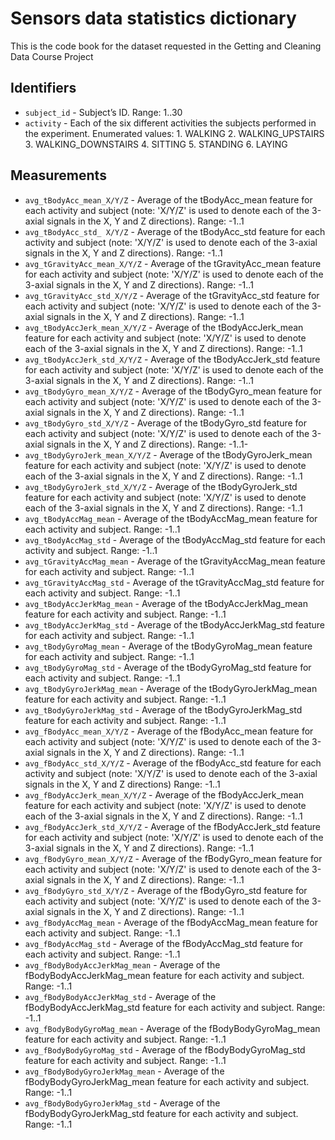 # Sensors data statistics dictionary
This is the code book for the dataset requested in the Getting and Cleaning Data Course Project
## Identifiers
- `subject_id` - Subject’s ID.
Range: 1..30
- `activity` - Each of the six different activities the subjects performed in the experiment.
	Enumerated values:
		1.	 WALKING
		2.	 WALKING_UPSTAIRS
		3.	 WALKING_DOWNSTAIRS
		4.	 SITTING
		5.	 STANDING
		6.	 LAYING

## Measurements
- `avg_tBodyAcc_mean_X/Y/Z` - Average of the tBodyAcc_mean feature for each activity and subject (note: 'X/Y/Z' is used to denote each of the 3-axial signals in the X, Y and Z directions).
	Range:  -1..1
- `avg_tBodyAcc_std_ X/Y/Z` - Average of the tBodyAcc_std feature for each activity and subject (note: 'X/Y/Z' is used to denote each of the 3-axial signals in the X, Y and Z directions).
	Range:  -1..1
- `avg_tGravityAcc_mean_X/Y/Z` - Average of the tGravityAcc_mean feature for each activity and subject (note: 'X/Y/Z' is used to denote each of the 3-axial signals in the X, Y and Z directions).
	Range:  -1..1
- `avg_tGravityAcc_std_X/Y/Z` - Average of the tGravityAcc_std feature for each activity and subject (note: 'X/Y/Z' is used to denote each of the 3-axial signals in the X, Y and Z directions).
	Range:  -1..1 
- `avg_tBodyAccJerk_mean_X/Y/Z` - Average of the tBodyAccJerk_mean feature for each activity and subject (note: 'X/Y/Z' is used to denote each of the 3-axial signals in the X, Y and Z directions).
	Range:  -1..1
- `avg_tBodyAccJerk_std_X/Y/Z` - Average of the tBodyAccJerk_std feature for each activity and subject (note: 'X/Y/Z' is used to denote each of the 3-axial signals in the X, Y and Z directions).
	Range:  -1..1
- `avg_tBodyGyro_mean_X/Y/Z` - Average of the tBodyGyro_mean feature for each activity and subject (note: 'X/Y/Z' is used to denote each of the 3-axial signals in the X, Y and Z directions).
	Range:  -1..1
- `avg_tBodyGyro_std_X/Y/Z` - Average of the tBodyGyro_std feature for each activity and subject (note: 'X/Y/Z' is used to denote each of the 3-axial signals in the X, Y and Z directions).
	Range:  -1..1-
- `avg_tBodyGyroJerk_mean_X/Y/Z` - Average of the tBodyGyroJerk_mean feature for each activity and subject (note: 'X/Y/Z' is used to denote each of the 3-axial signals in the X, Y and Z directions).
	Range:  -1..1
- `avg_tBodyGyroJerk_std_X/Y/Z` - Average of the tBodyGyroJerk_std feature for each activity and subject (note: 'X/Y/Z' is used to denote each of the 3-axial signals in the X, Y and Z directions).
	Range:  -1..1
- `avg_tBodyAccMag_mean` - Average of the tBodyAccMag_mean feature for each activity and subject.
	Range:  -1..1
- `avg_tBodyAccMag_std` - Average of the tBodyAccMag_std feature for each activity and subject.
	Range:  -1..1
- `avg_tGravityAccMag_mean` - Average of the tGravityAccMag_mean feature for each activity and subject.
	Range:  -1..1
- `avg_tGravityAccMag_std` - Average of the tGravityAccMag_std feature for each activity and subject.
	Range:  -1..1
- `avg_tBodyAccJerkMag_mean` - Average of the tBodyAccJerkMag_mean feature for each activity and subject.
	Range:  -1..1
- `avg_tBodyAccJerkMag_std` - Average of the tBodyAccJerkMag_std feature for each activity and subject.
	Range:  -1..1
- `avg_tBodyGyroMag_mean` - Average of the tBodyGyroMag_mean feature for each activity and subject.
	Range:  -1..1
- `avg_tBodyGyroMag_std` - Average of the tBodyGyroMag_std feature for each activity and subject.
	Range:  -1..1
- `avg_tBodyGyroJerkMag_mean` - Average of the tBodyGyroJerkMag_mean feature for each activity and subject.
	Range:  -1..1
- `avg_tBodyGyroJerkMag_std` - Average of the tBodyGyroJerkMag_std feature for each activity and subject.
	Range:  -1..1
- `avg_fBodyAcc_mean_X/Y/Z` - Average of the fBodyAcc_mean feature for each activity and subject (note: 'X/Y/Z' is used to denote each of the 3-axial signals in the X, Y and Z directions).
	Range:  -1..1
- `avg_fBodyAcc_std_X/Y/Z` - Average of the fBodyAcc_std feature for each activity and subject (note: 'X/Y/Z' is used to denote each of the 3-axial signals in the X, Y and Z directions)
	Range:  -1..1
- `avg_fBodyAccJerk_mean_X/Y/Z` - Average of the fBodyAccJerk_mean feature for each activity and subject (note: 'X/Y/Z' is used to denote each of the 3-axial signals in the X, Y and Z directions).
	Range:  -1..1
- `avg_fBodyAccJerk_std_X/Y/Z` - Average of the fBodyAccJerk_std feature for each activity and subject (note: 'X/Y/Z' is used to denote each of the 3-axial signals in the X, Y and Z directions).
	Range:  -1..1
- `avg_fBodyGyro_mean_X/Y/Z` - Average of the fBodyGyro_mean feature for each activity and subject (note: 'X/Y/Z' is used to denote each of the 3-axial signals in the X, Y and Z directions).
	Range:  -1..1
- `avg_fBodyGyro_std_X/Y/Z` - Average of the fBodyGyro_std feature for each activity and subject (note: 'X/Y/Z' is used to denote each of the 3-axial signals in the X, Y and Z directions).
	Range:  -1..1
- `avg_fBodyAccMag_mean` - Average of the fBodyAccMag_mean feature for each activity and subject.
	Range:  -1..1
- `avg_fBodyAccMag_std` - Average of the fBodyAccMag_std feature for each activity and subject.
	Range:  -1..1
- `avg_fBodyBodyAccJerkMag_mean` - Average of the fBodyBodyAccJerkMag_mean feature for each activity and subject.
	Range:  -1..1
- `avg_fBodyBodyAccJerkMag_std` - Average of the fBodyBodyAccJerkMag_std feature for each activity and subject.
	Range:  -1..1
- `avg_fBodyBodyGyroMag_mean` - Average of the fBodyBodyGyroMag_mean feature for each activity and subject.
	Range:  -1..1
- `avg_fBodyBodyGyroMag_std` - Average of the fBodyBodyGyroMag_std feature for each activity and subject.
	Range:  -1..1
- `avg_fBodyBodyGyroJerkMag_mean` - Average of the fBodyBodyGyroJerkMag_mean feature for each activity and subject.
	Range:  -1..1
- `avg_fBodyBodyGyroJerkMag_std` - Average of the fBodyBodyGyroJerkMag_std feature for each activity and subject.
	Range:  -1..1
